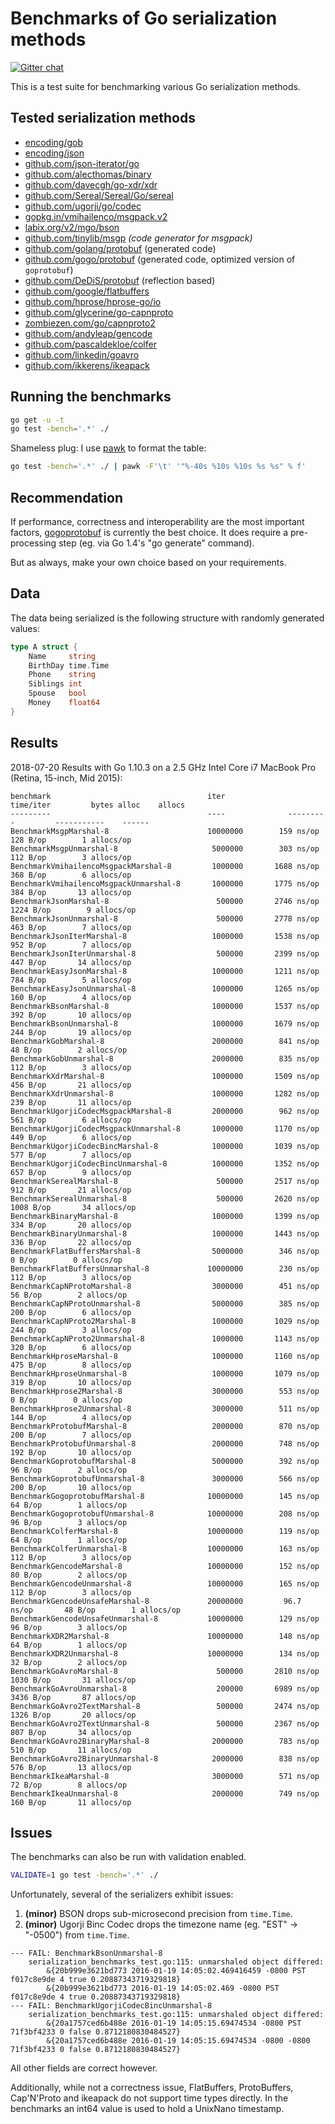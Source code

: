 # Benchmarks of Go serialization methods

[![Gitter chat](https://badges.gitter.im/alecthomas.png)](https://gitter.im/alecthomas/Lobby)

This is a test suite for benchmarking various Go serialization methods.

## Tested serialization methods

- [encoding/gob](http://golang.org/pkg/encoding/gob/)
- [encoding/json](http://golang.org/pkg/encoding/json/)
- [github.com/json-iterator/go](https://github.com/json-iterator/go)
- [github.com/alecthomas/binary](https://github.com/alecthomas/binary)
- [github.com/davecgh/go-xdr/xdr](https://github.com/davecgh/go-xdr)
- [github.com/Sereal/Sereal/Go/sereal](https://github.com/Sereal/Sereal)
- [github.com/ugorji/go/codec](https://github.com/ugorji/go/tree/master/codec)
- [gopkg.in/vmihailenco/msgpack.v2](https://github.com/vmihailenco/msgpack)
- [labix.org/v2/mgo/bson](https://labix.org/v2/mgo/bson)
- [github.com/tinylib/msgp](https://github.com/tinylib/msgp) *(code generator for msgpack)*
- [github.com/golang/protobuf](https://github.com/golang/protobuf) (generated code)
- [github.com/gogo/protobuf](https://github.com/gogo/protobuf) (generated code, optimized version of `goprotobuf`)
- [github.com/DeDiS/protobuf](https://github.com/DeDiS/protobuf) (reflection based)
- [github.com/google/flatbuffers](https://github.com/google/flatbuffers)
- [github.com/hprose/hprose-go/io](https://github.com/hprose/hprose-go)
- [github.com/glycerine/go-capnproto](https://github.com/glycerine/go-capnproto)
- [zombiezen.com/go/capnproto2](https://godoc.org/zombiezen.com/go/capnproto2)
- [github.com/andyleap/gencode](https://github.com/andyleap/gencode)
- [github.com/pascaldekloe/colfer](https://github.com/pascaldekloe/colfer)
- [github.com/linkedin/goavro](https://github.com/linkedin/goavro)
- [github.com/ikkerens/ikeapack](https://github.com/ikkerens/ikeapack)

## Running the benchmarks

```bash
go get -u -t
go test -bench='.*' ./
```

Shameless plug: I use [pawk](https://github.com/alecthomas/pawk) to format the table:

```bash
go test -bench='.*' ./ | pawk -F'\t' '"%-40s %10s %10s %s %s" % f'
```

## Recommendation

If performance, correctness and interoperability are the most
important factors, [gogoprotobuf](https://gogo.github.io/) is
currently the best choice. It does require a pre-processing step (eg.
via Go 1.4's "go generate" command).

But as always, make your own choice based on your requirements.

## Data

The data being serialized is the following structure with randomly generated values:

```go
type A struct {
    Name     string
    BirthDay time.Time
    Phone    string
    Siblings int
    Spouse   bool
    Money    float64
}
```


## Results

2018-07-20 Results with Go 1.10.3 on a 2.5 GHz Intel Core i7 MacBook Pro (Retina, 15-inch, Mid 2015):

```
benchmark                                   iter              time/iter         bytes alloc    allocs
---------                                   ----              ---------         -----------    ------
BenchmarkMsgpMarshal-8                      10000000        159 ns/op      128 B/op        1 allocs/op
BenchmarkMsgpUnmarshal-8                     5000000        303 ns/op      112 B/op        3 allocs/op
BenchmarkVmihailencoMsgpackMarshal-8         1000000       1688 ns/op      368 B/op        6 allocs/op
BenchmarkVmihailencoMsgpackUnmarshal-8       1000000       1775 ns/op      384 B/op       13 allocs/op
BenchmarkJsonMarshal-8                        500000       2746 ns/op     1224 B/op        9 allocs/op
BenchmarkJsonUnmarshal-8                      500000       2778 ns/op      463 B/op        7 allocs/op
BenchmarkJsonIterMarshal-8                   1000000       1538 ns/op      952 B/op        7 allocs/op
BenchmarkJsonIterUnmarshal-8                  500000       2399 ns/op      447 B/op       14 allocs/op
BenchmarkEasyJsonMarshal-8                   1000000       1211 ns/op      784 B/op        5 allocs/op
BenchmarkEasyJsonUnmarshal-8                 1000000       1265 ns/op      160 B/op        4 allocs/op
BenchmarkBsonMarshal-8                       1000000       1537 ns/op      392 B/op       10 allocs/op
BenchmarkBsonUnmarshal-8                     1000000       1679 ns/op      244 B/op       19 allocs/op
BenchmarkGobMarshal-8                        2000000        841 ns/op       48 B/op        2 allocs/op
BenchmarkGobUnmarshal-8                      2000000        835 ns/op      112 B/op        3 allocs/op
BenchmarkXdrMarshal-8                        1000000       1509 ns/op      456 B/op       21 allocs/op
BenchmarkXdrUnmarshal-8                      1000000       1282 ns/op      239 B/op       11 allocs/op
BenchmarkUgorjiCodecMsgpackMarshal-8         2000000        962 ns/op      561 B/op        6 allocs/op
BenchmarkUgorjiCodecMsgpackUnmarshal-8       1000000       1170 ns/op      449 B/op        6 allocs/op
BenchmarkUgorjiCodecBincMarshal-8            1000000       1039 ns/op      577 B/op        7 allocs/op
BenchmarkUgorjiCodecBincUnmarshal-8          1000000       1352 ns/op      657 B/op        9 allocs/op
BenchmarkSerealMarshal-8                      500000       2517 ns/op      912 B/op       21 allocs/op
BenchmarkSerealUnmarshal-8                    500000       2620 ns/op     1008 B/op       34 allocs/op
BenchmarkBinaryMarshal-8                     1000000       1399 ns/op      334 B/op       20 allocs/op
BenchmarkBinaryUnmarshal-8                   1000000       1443 ns/op      336 B/op       22 allocs/op
BenchmarkFlatBuffersMarshal-8                5000000        346 ns/op        0 B/op        0 allocs/op
BenchmarkFlatBuffersUnmarshal-8             10000000        230 ns/op      112 B/op        3 allocs/op
BenchmarkCapNProtoMarshal-8                  3000000        451 ns/op       56 B/op        2 allocs/op
BenchmarkCapNProtoUnmarshal-8                5000000        385 ns/op      200 B/op        6 allocs/op
BenchmarkCapNProto2Marshal-8                 1000000       1029 ns/op      244 B/op        3 allocs/op
BenchmarkCapNProto2Unmarshal-8               1000000       1143 ns/op      320 B/op        6 allocs/op
BenchmarkHproseMarshal-8                     1000000       1160 ns/op      475 B/op        8 allocs/op
BenchmarkHproseUnmarshal-8                   1000000       1079 ns/op      319 B/op       10 allocs/op
BenchmarkHprose2Marshal-8                    3000000        553 ns/op        0 B/op        0 allocs/op
BenchmarkHprose2Unmarshal-8                  3000000        511 ns/op      144 B/op        4 allocs/op
BenchmarkProtobufMarshal-8                   2000000        870 ns/op      200 B/op        7 allocs/op
BenchmarkProtobufUnmarshal-8                 2000000        748 ns/op      192 B/op       10 allocs/op
BenchmarkGoprotobufMarshal-8                 5000000        392 ns/op       96 B/op        2 allocs/op
BenchmarkGoprotobufUnmarshal-8               3000000        566 ns/op      200 B/op       10 allocs/op
BenchmarkGogoprotobufMarshal-8              10000000        145 ns/op       64 B/op        1 allocs/op
BenchmarkGogoprotobufUnmarshal-8            10000000        208 ns/op       96 B/op        3 allocs/op
BenchmarkColferMarshal-8                    10000000        119 ns/op       64 B/op        1 allocs/op
BenchmarkColferUnmarshal-8                  10000000        163 ns/op      112 B/op        3 allocs/op
BenchmarkGencodeMarshal-8                   10000000        152 ns/op       80 B/op        2 allocs/op
BenchmarkGencodeUnmarshal-8                 10000000        165 ns/op      112 B/op        3 allocs/op
BenchmarkGencodeUnsafeMarshal-8             20000000         96.7 ns/op       48 B/op        1 allocs/op
BenchmarkGencodeUnsafeUnmarshal-8           10000000        129 ns/op       96 B/op        3 allocs/op
BenchmarkXDR2Marshal-8                      10000000        148 ns/op       64 B/op        1 allocs/op
BenchmarkXDR2Unmarshal-8                    10000000        134 ns/op       32 B/op        2 allocs/op
BenchmarkGoAvroMarshal-8                      500000       2810 ns/op     1030 B/op       31 allocs/op
BenchmarkGoAvroUnmarshal-8                    200000       6989 ns/op     3436 B/op       87 allocs/op
BenchmarkGoAvro2TextMarshal-8                 500000       2474 ns/op     1326 B/op       20 allocs/op
BenchmarkGoAvro2TextUnmarshal-8               500000       2367 ns/op      807 B/op       34 allocs/op
BenchmarkGoAvro2BinaryMarshal-8              2000000        783 ns/op      510 B/op       11 allocs/op
BenchmarkGoAvro2BinaryUnmarshal-8            2000000        838 ns/op      576 B/op       13 allocs/op
BenchmarkIkeaMarshal-8                       3000000        571 ns/op       72 B/op        8 allocs/op
BenchmarkIkeaUnmarshal-8                     2000000        749 ns/op      160 B/op       11 allocs/op
```

## Issues


The benchmarks can also be run with validation enabled.

```bash
VALIDATE=1 go test -bench='.*' ./
```

Unfortunately, several of the serializers exhibit issues:

1. **(minor)** BSON drops sub-microsecond precision from `time.Time`.
3. **(minor)** Ugorji Binc Codec drops the timezone name (eg. "EST" -> "-0500") from `time.Time`.

```
--- FAIL: BenchmarkBsonUnmarshal-8
    serialization_benchmarks_test.go:115: unmarshaled object differed:
        &{20b999e3621bd773 2016-01-19 14:05:02.469416459 -0800 PST f017c8e9de 4 true 0.20887343719329818}
        &{20b999e3621bd773 2016-01-19 14:05:02.469 -0800 PST f017c8e9de 4 true 0.20887343719329818}
--- FAIL: BenchmarkUgorjiCodecBincUnmarshal-8
    serialization_benchmarks_test.go:115: unmarshaled object differed:
        &{20a1757ced6b488e 2016-01-19 14:05:15.69474534 -0800 PST 71f3bf4233 0 false 0.8712180830484527}
        &{20a1757ced6b488e 2016-01-19 14:05:15.69474534 -0800 -0800 71f3bf4233 0 false 0.8712180830484527}
```

All other fields are correct however.

Additionally, while not a correctness issue, FlatBuffers, ProtoBuffers, Cap'N'Proto and ikeapack do not
support time types directly. In the benchmarks an int64 value is used to hold a UnixNano timestamp.
